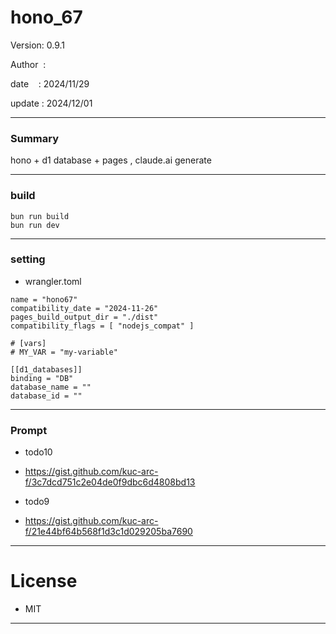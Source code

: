 ﻿# hono_67

 Version: 0.9.1

 Author  : 

 date    : 2024/11/29

 update  : 2024/12/01

***
### Summary

hono + d1 database + pages , claude.ai generate 

***
### build

```
bun run build
bun run dev
```

***
### setting
* wrangler.toml

```
name = "hono67"
compatibility_date = "2024-11-26"
pages_build_output_dir = "./dist"
compatibility_flags = [ "nodejs_compat" ]

# [vars]
# MY_VAR = "my-variable"

[[d1_databases]]
binding = "DB"
database_name = ""
database_id = ""

```

***
### Prompt

* todo10
* https://gist.github.com/kuc-arc-f/3c7dcd751c2e04de0f9dbc6d4808bd13

* todo9
* https://gist.github.com/kuc-arc-f/21e44bf64b568f1d3c1d029205ba7690


***
# License

* MIT

***

